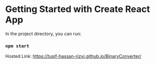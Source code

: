 # Getting Started with Create React App


In the project directory, you can run:

### `npm start`

Hosted Link: https://tusif-hassan-rizvi.github.io/BinaryConverter/